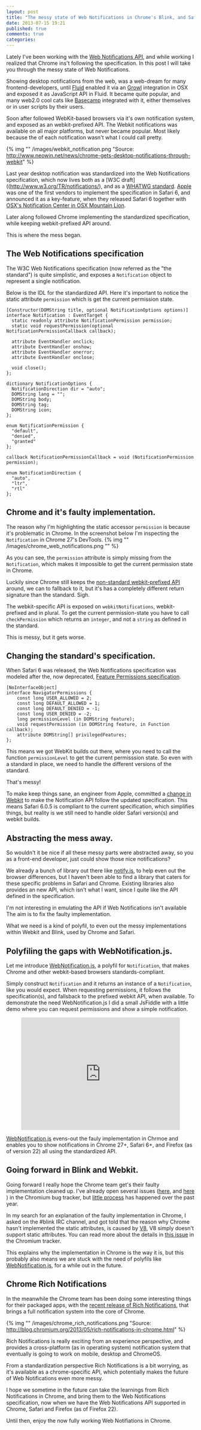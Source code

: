 ```yaml
---
layout: post
title: "The messy state of Web Notifications in Chrome's Blink, and Safari's Webkit"
date: 2013-07-15 19:21
published: true
comments: true
categories:
---
```


Lately I've been working with the [Web Notifications API](http://notifications.spec.whatwg.org/), and while working I realized that Chrome ins't following the specification. In this post I will take you through the messy state of Web Notifications.

Showing desktop notifications from the web, was a web-dream for many frontend-developers, until [Fluid](http://fluidapp.com/) enabled it via an [Growl](http://growl.info/) integration in OSX and exposed it as JavaScript API in Fluid. It became quite popular, and many web2.0 cool cats like [Basecamp](http://37signals.com/svn/posts/797-fluid-wrap-your-favorite-web-apps-in-their-own-browser) integrated with it, either themselves or in user scripts by their users.

Soon after followed WebKit-based browsers via it's own notification system, and exposed as an webkit-prefixed API. The Webkit notifications was available on all major platforms, but never became popular. Most likely because the of each notification wasn't what I could call pretty.

{% img "" /images/webkit_notification.png "Source: http://www.neowin.net/news/chrome-gets-desktop-notifications-through-webkit" %}

Last year desktop notification was standardized into the Web Notifications specification, which now lives both as a [W3C draft]((http://www.w3.org/TR/notifications/), and as a [WHATWG standard](http://notifications.spec.whatwg.org/). [Apple](http://apple.com) was one of the first vendors to implement the specification in Safari 6, and announced it as a key-feature, when they released Safari 6 together with [OSX's Notification Center in OSX Mountain Lion](http://developer.apple.com/library/safari/#documentation/AppleApplications/Conceptual/SafariJSProgTopics/Articles/SendingNotifications.html).

Later along followed Chrome implementing the standardized specification, while keeping webkit-prefixed API around.

This is where the mess began.

<!--more-->

## The Web Notifications specification

The W3C Web Notifications specification (now referred as the "the standard") is quite simplistic, and exposes  a ```Notification``` object to represent a single notification.

Below is the IDL for the standardized API. Here it's important to notice the static attribute ```permission``` which is get the current permission state.

	[Constructor(DOMString title, optional NotificationOptions options)]
	interface Notification : EventTarget {
	  static readonly attribute NotificationPermission permission;
	  static void requestPermission(optional NotificationPermissionCallback callback);

	  attribute EventHandler onclick;
	  attribute EventHandler onshow;
	  attribute EventHandler onerror;
	  attribute EventHandler onclose;

	  void close();
	};

	dictionary NotificationOptions {
	  NotificationDirection dir = "auto";
	  DOMString lang = "";
	  DOMString body;
	  DOMString tag;
	  DOMString icon;
	};

	enum NotificationPermission {
	  "default",
	  "denied",
	  "granted"
	};

	callback NotificationPermissionCallback = void (NotificationPermission permission);

	enum NotificationDirection {
	  "auto",
	  "ltr",
	  "rtl"
	};

## Chrome and it's faulty implementation.

The reason why I'm highlighting the static accessor ```permission``` is because it's problematic in Chrome. In the screenshot below I'm inspecting the ```Notification``` in Chrome 27's DevTools.
{% img "" /images/chrome_web_notifications.png "" %}

As you can see, the ```permission``` attribute is simply missing from the ```Notification```, which makes it impossible to get the current permission state in Chrome.

Luckily since Chrome still keeps the [non-standard webkit-prefixed API](http://www.chromium.org/developers/design-documents/desktop-notifications/api-specification) around, we can to fallback to it, but it's has a completely different return signature than the standard. Sigh.

The webkit-specific API is exposed on ```webkitNotifications```, webkit-prefixed and in plural. To get the current permission-state you have to call ```checkPermission``` which returns an ```integer```, and not a ```string``` as defined in the standard.

This is messy, but it gets worse.

## Changing the standard's specification.

When Safari 6 was released, the Web Notifications specification was modeled after the, now deprecated, [Feature Permissions specification](http://dev.w3.org/2009/dap/perms/FeaturePermissions.html).

	[NoInterfaceObject]
	interface NavigatorPermissions {
	    const long USER_ALLOWED = 2;
	    const long DEFAULT_ALLOWED = 1;
	    const long DEFAULT_DENIED = -1;
	    const long USER_DENIED = -2;
	    long permissionLevel (in DOMString feature);
	    void requestPermission (in DOMString feature, in Function callback);
	    attribute DOMString[] privilegedFeatures;
	};

This means we got WebKit builds out there, where you need to call the function ```permissionLevel``` to get the current permisssion state. So even with a standard in place, we need to handle the different versions of the standard.

That's messy!

To make keep things sane, an engineer from Apple, committed a [change in Webkit](https://bugs.webkit.org/show_bug.cgi?id=88919) to make the Notification API follow the updated specification. This means Safari 6.0.5 is compliant to the current specification, which simplifies things, but reality is we still need to handle older Safari version(s) and webkit builds.

## Abstracting the mess away.

So wouldn't it be nice if all these messy parts were abstracted away, so you as a front-end developer, just could show those nice notifications?

We already a bunch of library out there like [notify.js](http://notifyjs.com/), to help even out the browser differences, but I haven't been able to find a library that caters for these specific problems in Safari and Chrome. Existing libraries also provides an new API, which isn't what I want, since I quite like the API defined in the specification.

I'm not interesting in emulating the API if Web Notifications isn't available The aim is to fix the faulty implementation.

What we need is a kind of polyfil, to even out the messy implementations within Webkit and Blink, used by Chrome and Safari.

## Polyfiling the gaps with WebNotification.js.

Let me introduce [WebNotification.js](https://github.com/auchenberg/WebNotification.js), a polyfil for ```Notification```, that makes Chrome and other webkit-based browsers standards-compliant.

Simply construct ```Notification``` and it returns an instance of a ```Notification```, like you would expect. When requesting permissions, it follows the specification(s), and fallsback to the prefixed webkit API, when available. To demonstrate the need WebNotification.js I did a small JsFiddle with a little demo where you can request permissions and show a simple notification.

<figure>
	<iframe width="100%" height="300" src="http://jsfiddle.net/auchenberg/sFE4Q/embedded/" allowfullscreen="allowfullscreen" frameborder="0"></iframe>
</figure>

[WebNotification.js](https://github.com/auchenberg/WebNotification.js) evens-out the fauly implementation in Chrmoe and enables you to show notifications in Chrome 27+, Safari 6+, and Firefox (as of version 22) all using the standardized API.


## Going forward in Blink and Webkit.

Going forward I really hope the Chrome team get's their faulty implementation cleaned up. I've already open several issues ([here](https://code.google.com/p/chromium/issues/detail?id=163226), and [here](https://code.google.com/p/chromium/issues/detail?id=139594) ) in the Chromium bug tracker, but [little process](https://code.google.com/p/chromium/issues/detail?id=139594#c16) has happened over the past year.

In my search for an explanation of the faulty implementation in Chrome, I asked on the #blink IRC channel, and got told that the reason why Chrome hasn't implemented the static attributes, is caused by [V8](https://code.google.com/p/v8/), V8 simply doesn't support static attributes. You can read more about the details in [this issue](https://code.google.com/p/v8/issues/detail?id=2281) in the Chromium tracker.

This explains why the implementation in Chrome is the way it is, but this probably also means we are stuck with the need of polyfils like [WebNotification.js](https://github.com/auchenberg/WebNotification.js), for a while out in the future.

## Chrome Rich Notifications

In the meanwhile the Chrome team has been doing some interesting things for their packaged apps, with the [recent release of Rich Notifications](blog.chromium.org/2013/05/rich-notifications-in-chrome.html), that brings a full notification system into the core of Chrome.

{% img "" /images/chrome_rich_notifications.png "Source: http://blog.chromium.org/2013/05/rich-notifications-in-chrome.html" %}

Rich Notifications is really exciting from an experience perspective, and provides a cross-platform (as in operating system) notification system that eventually is going to work on mobile, desktop and ChromeOS.

From a standardization perspective  Rich Notifications is a bit worrying, as it's available as a chrome-specific API, which potentially makes the future of Web Notifications even more messy.

I hope we sometime in the future can take the learnings from Rich Notifications in Chrome, and bring them to the Web Notifications specification, now when we have the Web Notifications API supported in Chrome, Safari and Firefox (as of Firefox 22).

Until then, enjoy the now fully working Web Notifiations in Chrome.

